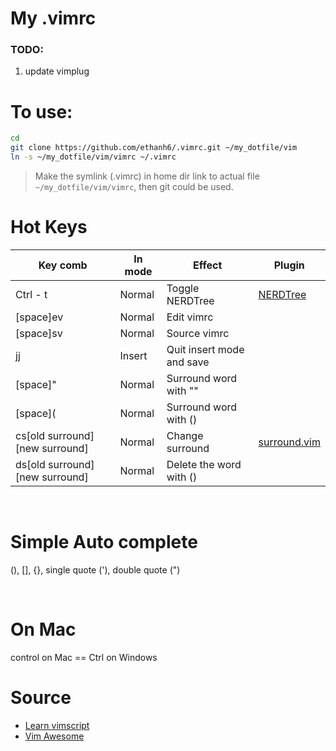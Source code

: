 # My .vimrc

### TODO:
1. update vimplug

# To use:
```sh
cd 
git clone https://github.com/ethanh6/.vimrc.git ~/my_dotfile/vim
ln -s ~/my_dotfile/vim/vimrc ~/.vimrc
```

> Make the symlink (.vimrc) in home dir link to actual file `~/my_dotfile/vim/vimrc`, then git could be used.

# Hot Keys

| Key comb | In mode |  Effect | Plugin |
|-------   | ------ | ------ | --- |
| Ctrl - t | Normal | Toggle NERDTree | [NERDTree](https://vimawesome.com/plugin/nerdtree-red)
| [space]ev | Normal | Edit vimrc|
| [space]sv | Normal | Source vimrc|
| jj | Insert | Quit insert mode and save|
| [space]" | Normal | Surround word with ""|
| [space]( | Normal | Surround word with ()|
| cs[old surround][new surround]| Normal | Change surround | [surround.vim](https://vimawesome.com/plugin/surround-vim) 
| ds[old surround][new surround]| Normal | Delete the word with ()|

<br>

# Simple Auto complete
(), [], {}, single quote ('), double quote (")


<br>

# On Mac
control on Mac == Ctrl on Windows


# Source
- [Learn vimscript](https://learnvimscriptthehardway.stevelosh.com)
- [Vim Awesome](https://vimawesome.com)